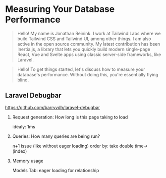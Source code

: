 # Measuring Your Database Performance

> Hello! My name is Jonathan Reinink. I work at Tailwind Labs where we build Tailwind CSS and Tailwind UI, among other things. I am also active in the open source community. My latest contribution has been Inertia.js, a library that lets you quickly build modern single-page React, Vue and Svelte apps using classic server-side frameworks, like Laravel.

> Hello! To get things started, let's discuss how to measure your database's performance. Without doing this, you're essentially flying blind.

## Laravel Debugbar

<https://github.com/barryvdh/laravel-debugbar>

1. Request generation: How long is this page taking to load

   idealy: 1ms

2. Queries: How many queries are being run?

   n+1 issue (like without eager loading)
   order by: take double time->(index)

3. Memory usage

    Models Tab: eager loading for relationship
